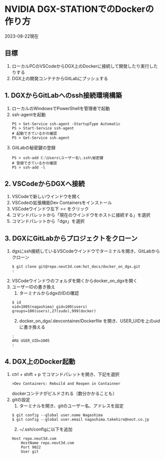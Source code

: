 # NVIDIA DGX-STATIONでのDockerの作り方

2023-08-22現在

## 目標

1. ローカルPCのVSCodeからDGX上のDockerに接続して開発したり実行したりする
2. DGX上の開発コンテナからGitLabにプッシュする

## 1. DGXからGitLabへのssh接続環境構築

1. ローカルのWindowsでPowerShellを管理者で起動
2. ssh-agentを起動
    ```
    PS > Set-Service ssh-agent -StartupType Automatic
    PS > Start-Service ssh-agent
    # 起動できているかの確認
    PS > Get-Service ssh-agent
    ```
3. GitLabの秘密鍵の登録
    ```
    PS > ssh-add C:\Users\ユーザー名\.ssh\秘密鍵
    # 登録できているかの確認
    PS > ssh-add -l
    ```

## 2. VSCodeからDGXへ接続

1. VSCodeで新しいウインドウを開く
2. VSCodeの拡張機能Dev Containersをインストール
3. VSCodeウインドウ左下 >< をクリック
4. コマンドパレットから「現在のウインドウをホストに接続する」を選択
5. コマンドパレットから「dgx」を選択

## 3. DGXにGitLabからプロジェクトをクローン

1. dgxにssh接続しているVSCodeウインドウでターミナルを開き、GitLabからクローン
    ```
    $ git clone git@repo.neut3d.com:hot_docs/docker_on_dgx.git
    :
    ```
2. VSCodeウインドウのフォルダを開くからdocker_on_dgxを開く
3. ユーザーIDの書き換え
    1. ターミナルからdgxのIDの確認
    ```
    $ id
    uid=1005(nagashima) gid=100(users) groups=100(users),27(sudo),999(docker)
    ```
    2. docker_on_dgx/.devcontainer/Dockerfile を開き、USER_UIDを上のuidに書き換える
    ```
    :
    ARG USER_UID=1005
    :
    ```

## 4. DGX上のDocker起動

1. ctrl + shift + p でコマンドパレットを開き、下記を選択
    ```
    >Dev Containers: Rebuild and Reopen in Containner
    ```
    dockerコンテナがビルドされる（数分かかることも）
2. gitの設定
    1. ターミナルを開き、gitのユーザー名、アドレスを設定
    ```
    $ git config --global user.name Nagashima
    $ git config --global user.email nagashima.takehiro@neut.co.jp
    ```
    2. ~/.ssh/configに以下を追加
    ```
    Host repo.neut3d.com
        HostName repo.neut3d.com
        Port 9022
        User git
    ```